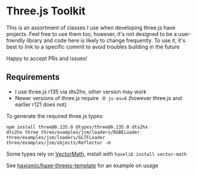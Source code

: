 # Three.js Toolkit

This is an assortment of classes I use when developing three.js haxe projects. Feel free to use them too, however, it's not designed to be a user-friendly library and code here is likely to change frequently. To use it, it's best to link to a specific commit to avoid troubles building in the future

Happy to accept PRs and issues!

## Requirements
- I use three.js r135 via dts2hx, other version may work
- Newer versions of three.js require `-D js-es=6` (however three.js and earlier r121 does not)

To generate the required three.js types:
```
npm install three@0.135.0 @types/three@0.135.0 dts2hx
dts2hx three three/examples/jsm/loaders/RGBELoader three/examples/jsm/loaders/GLTFLoader three/examples/jsm/objects/Reflector -m
```

Some types rely on [VectorMath](https://github.com/haxiomic/vector-math), install with `haxelib install vector-math`

See [haxiomic/haxe-threejs-template](https://github.com/haxiomic/haxe-threejs-template) for an example on usage
